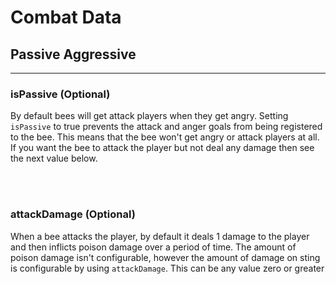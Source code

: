 # **Combat Data**

## **Passive Aggressive**
***

### **isPassive** (Optional)

By default bees will get attack players when they get angry. Setting `isPassive` to true prevents the attack and anger goals from being registered to the bee. This means that the bee won't get angry or attack players at all. If you want the bee to attack the player but not deal any damage then see the next value below.

<br>
<br>

### **attackDamage** (Optional)

When a bee attacks the player, by default it deals 1 damage to the player and then inflicts poison damage over a period of time. The amount of poison damage isn't configurable, however the amount of damage on sting is configurable by using `attackDamage`. This can be any value zero or greater
<!--stackedit_data:
eyJoaXN0b3J5IjpbMTEyODg3NzUzMSwxNzg1NTkxNTcxXX0=
-->